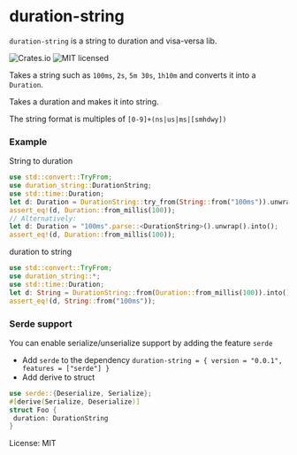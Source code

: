 # duration-string

`duration-string` is a string to duration and visa-versa lib.

![Crates.io](https://img.shields.io/crates/v/duration-string.svg)
![MIT licensed](https://img.shields.io/badge/license-MIT-blue.svg)

Takes a string such as `100ms`, `2s`, `5m 30s`, `1h10m` and converts it into a `Duration`.

Takes a duration and makes it into string.

The string format is multiples of `[0-9]+(ns|us|ms|[smhdwy])`

### Example

String to duration
```rust
use std::convert::TryFrom;
use duration_string::DurationString;
use std::time::Duration;
let d: Duration = DurationString::try_from(String::from("100ms")).unwrap().into();
assert_eq!(d, Duration::from_millis(100));
// Alternatively:
let d: Duration = "100ms".parse::<DurationString>().unwrap().into();
assert_eq!(d, Duration::from_millis(100));
```
duration to string
```rust
use std::convert::TryFrom;
use duration_string::*;
use std::time::Duration;
let d: String = DurationString::from(Duration::from_millis(100)).into();
assert_eq!(d, String::from("100ms"));
```

### Serde support
You can enable serialize/unserialize support by adding the feature `serde`
- Add `serde` to the dependency
`duration-string = { version = "0.0.1", features = ["serde"] }`
- Add derive to struct
```rust
use serde::{Deserialize, Serialize};
#[derive(Serialize, Deserialize)]
struct Foo {
 duration: DurationString
}
```

License: MIT
